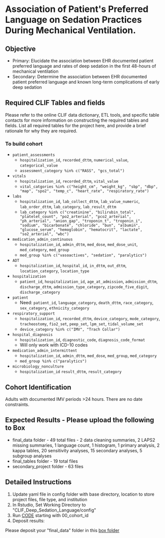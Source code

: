 # Association of Patient's Preferred Language on Sedation Practices During Mechanical Ventilation.
## Objective
* Primary: Elucidate the association between EHR documented patient preferred language and rates of deep sedation in the first 48-hours of mechanical ventilation 
* Secondary: Determine the association between EHR documented patient preferred language and known long-term complications of early deep sedation

## Required CLIF Tables and fields
Please refer to the online CLIF data dictionary, ETL tools, and specific table contacts for more information on constructing the required tables and fields. List all required tables for the project here, and provide a brief rationale for why they are required.

### To build cohort
* `patient_assessments`
    - `hospitalization_id`, `recorded_dttm`, `numerical_value`, `categorical_value`
    - `assessment_category %in% c("RASS", "gcs_total")`
* `vitals`
    - `hospitalization_id`, `recorded_dttm`, `vital_value`
    - `vital_catgories %in% c("height_cm", "weight_kg", "sbp", "dbp", "map", "spo2", "temp_c", "heart_rate", "respiratory_rate")`
* `labs`
    - `hospitalization_id`, `lab_collect_dttm`, `lab_value_numeric`, `lab_order_dttm`, `lab_category`, `lab_result_dttm`
    - `lab_category %in% c("creatinine", "bilirubin_total", "platelet_count", "po2_arterial", "pco2_arterial", "ph_arterial", "anion_gap", "troponin_t", "troponin_i", "sodium", "bicarbonate", "chloride", "bun", "albumin", "glucose_serum", "hemoglobin", "hematocrit", "lactate", "so2_arterial", "wbc")`
* `medication_admin_continuous`
    - `hospitalization_id`, `admin_dttm`, `med_dose`, `med_dose_unit`, `med_category`, `med_group`
    - `med_group %in% c("vasoactives", "sedation", "paralytics")`
* `ADT`
    - `hospitalization_id`, `hospital_id`, `in_dttm`, `out_dttm`, `location_category`, `location_type`
* `hospitalization`
    - `patient_id`, `hospitalization_id`, `age_at_admission`, `admission_dttm`, `discharge_dttm`, `admission_type_category`, `zipcode_five_digit`, `discharge_category`
* `patient`
    - Need: `patient_id`, `language_category`, `death_dttm`, `race_category`, `sex_category`, `ethnicity_category`
* `respiratory_support`
    - `hospitalization_id`, `recorded_dttm`, `device_category`, `mode_category`, `tracheostomy`, `fio2_set`, `peep_set`, `lpm_set`, `tidal_volume_set`
    - `device_category %in% c("IMV", "Trach Collar")`
* `hospital_diagnosis` 
    - `hospitalization_id`, `diagnostic_code`, `diagnosis_code_format`
    - Will only work with ICD-10 codes
* `medication_admin_intermittent`
    - `hospitalization_id`, `admin_dttm`, `med_dose`, `med_group`, `med_category`
    - `med_group %in% c("paralytics")`
* `microbiology_nonculture`
    - `hospitalization_id` `result_dttm`, `result_category`
 
## Cohort Identification
Adults with documented IMV periods >24 hours. There are no date constraints.

## Expected Results - Please upload the following to Box
* final_data folder - 49 total files - 2 data cleaning summaries, 2 LAPS2 missing summaries, 1 language count, 1 histogram, 1 primary analysis, 2 kappa tables, 20 sensitivity analyses, 15 secondary analyses, 5 subgroup analyses
* final_tables folder - 19 total files
* secondary_project folder - 63 files

## Detailed Instructions
1. Update yaml file in config folder with base directory, location to store project files, file type, and institution
2. In Rstudio, Set Working Directory to "CLIF_Deep_Sedation_Language/config"
3. Run [CODE](https://github.com/acortizmd/CLIF_Deep_Sedation_Language/tree/main/code) starting with 00_cohort_id
4. Deposit results:

Please deposit your "final_data" folder in this [box folder]([https://uchicago.app.box.com/s/1g90ydgtwkkewrmgsowd98j1ys4mpgk4](https://app.box.com/folder/291920680241))
